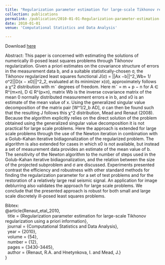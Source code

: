 ```yaml
---
title: "Regularization parameter estimation for large-scale Tikhonov regularization using a priori information"
collection: publications
permalink: /publication/2010-01-01-Regularization-parameter-estimation-for-large-scale-Tikhonov-regularization-using-a-priori-information
date: 2010-01-01
venue: 'Computational Statistics and Data Analysis'

---
```

Download [here](https://jodimead.github.io/files/papers/paper04.pdf)

Abstract: 
This paper is concerned with estimating the solutions of numerically ill-posed least squares problems
through Tikhonov regularization. Given a priori estimates on the covariance structure of errors in the measurement
data b, and a suitable statistically-chosen σ, the Tikhonov regularized least squares functional J(σ) = ||Ax −b||^2_Wb+ 1/σ^2||D(x − x0)||^2_2, evaluated at its minimizer x(σ), approximately follows a χ^2 distribution with m˜ degrees of freedom. Here m˜ = m + p − n for A ∈ R^(m×n), D ∈ R^(p×n), matrix Wb is the inverse covariance
matrix of the mean 0 normally distributed measurement errors e in b, and x0 is an estimate of the mean value of
x. Using the generalized singular value decomposition of the matrix pair [W^1/2_b AD], σ can then be found such
that the resulting J follows this χ^2 distribution, Mead and Renaut (2008). Because the algorithm explicitly relies on
the direct solution of the problem obtained using the generalized singular value decomposition it is not practical for
large scale problems. Here the approach is extended for large scale problems through the use of the Newton iteration
in combination with a Golub-Kahan iterative bidiagonalization of the regularized problem. The algorithm is also
extended for cases in which x0 is not available, but instead a set of measurement data provides an estimate of the
mean value of b. The sensitivity of the Newton algorithm to the number of steps used in the Golub-Kahan iterative
bidiagonalization, and the relation between the size of the projected subproblem and σ are discussed. Experiments
presented contrast the efficiency and robustness with other standard methods for finding the regularization parameter
for a set of test problems and for the restoration of a relatively large real seismic signal. An application for image
deblurring also validates the approach for large scale problems. We conclude that the presented approach is robust
for both small and large scale discretely ill-posed least squares problems.

Bibtex:<br>
@article{Renaut_etal_2010,<br>
&nbsp;  title = {Regularization parameter estimation for large-scale Tikhonov regularization using a priori information},<br>
&nbsp;  journal = {Computational Statistics and Data Analysis},<br>
&nbsp;  year = {2010},<br>
&nbsp;  volume = {54},<br>
&nbsp;  number = {12},<br>
&nbsp;  pages = {3430-3445},<br>
&nbsp;  author = {Renaut, R.A. and Hnetynkova, I. and Mead, J.}<br>}
